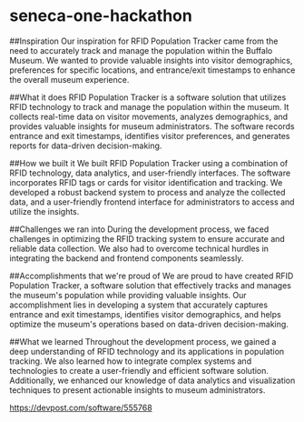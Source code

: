 # seneca-one-hackathon

##Inspiration
Our inspiration for RFID Population Tracker came from the need to accurately track and manage the population within the Buffalo Museum. We wanted to provide valuable insights into visitor demographics, preferences for specific locations, and entrance/exit timestamps to enhance the overall museum experience.

##What it does
RFID Population Tracker is a software solution that utilizes RFID technology to track and manage the population within the museum. It collects real-time data on visitor movements, analyzes demographics, and provides valuable insights for museum administrators. The software records entrance and exit timestamps, identifies visitor preferences, and generates reports for data-driven decision-making.

##How we built it
We built RFID Population Tracker using a combination of RFID technology, data analytics, and user-friendly interfaces. The software incorporates RFID tags or cards for visitor identification and tracking. We developed a robust backend system to process and analyze the collected data, and a user-friendly frontend interface for administrators to access and utilize the insights.

##Challenges we ran into
During the development process, we faced challenges in optimizing the RFID tracking system to ensure accurate and reliable data collection. We also had to overcome technical hurdles in integrating the backend and frontend components seamlessly.

##Accomplishments that we're proud of
We are proud to have created RFID Population Tracker, a software solution that effectively tracks and manages the museum's population while providing valuable insights. Our accomplishment lies in developing a system that accurately captures entrance and exit timestamps, identifies visitor demographics, and helps optimize the museum's operations based on data-driven decision-making.

##What we learned
Throughout the development process, we gained a deep understanding of RFID technology and its applications in population tracking. We also learned how to integrate complex systems and technologies to create a user-friendly and efficient software solution. Additionally, we enhanced our knowledge of data analytics and visualization techniques to present actionable insights to museum administrators.

https://devpost.com/software/555768
